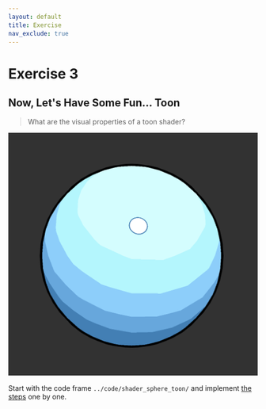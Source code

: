 ```yaml
---
layout: default
title: Exercise
nav_exclude: true
---
```



# Exercise 3

## Now, Let's Have Some Fun... Toon

> What are the visual properties of a toon shader?

![sphere_toon](../img/sphere_toon.png)

<!-- 
* Flat shading
* Step function for diffuse shading
* Outline
* Small light highlight
* Outline around highlight 
-->

Start with the  code frame `../code/shader_sphere_toon/` and implement [the steps](../code/shader_sphere_toon/shader_sphere_toon_steps.md) one by one.
